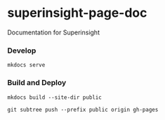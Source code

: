 # superinsight-page-doc
Documentation for Superinsight

### Develop
```
mkdocs serve
```

### Build and Deploy
```
mkdocs build --site-dir public
```
```
git subtree push --prefix public origin gh-pages
```